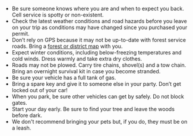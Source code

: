 * Be sure someone knows where you are and when to expect you back. Cell service is spotty or non-existent.
* Check the latest weather conditions and road hazards before you leave on your trip as conditions may have changed since you purchased your permit.
* Don’t rely on GPS because it may not be up-to-date with forest service roads. Bring a [forest or district map](/christmas-trees/forests/arp/#tree-locations) with you.
* Expect winter conditions, including below-freezing temperatures and cold winds. Dress warmly and take extra dry clothes.
* Roads may not be plowed. Carry tire chains, shovel(s) and a tow chain. Bring an overnight survival kit in case you become stranded.
* Be sure your vehicle has a full tank of gas.
* Bring a spare key and give it to someone else in your party. Don’t get locked out of your car!
* When you park, be sure other vehicles can get by safely. Do not block gates.
* Start your day early. Be sure to find your tree and leave the woods before dark.
* We don't recommend bringing your pets but, if you do, they must be on a leash.

